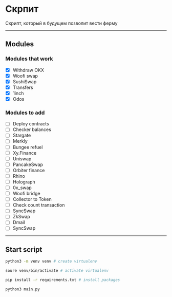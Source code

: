 # Скрпит

Скрипт, который в будущем позволит вести ферму

---

## Modules
### Modules that work
- [x] Withdraw OKX
- [x] Woofi swap
- [x] SushiSwap
- [x] Transfers
- [x] 1inch
- [x] Odos
### Modules to add
- [ ] Deploy contracts
- [ ] Checker balances
- [ ] Stargate
- [ ] Merkly
- [ ] Bungee refuel
- [ ] Xy.Finance
- [ ] Uniswap
- [ ] PancakeSwap
- [ ] Orbiter finance
- [ ] Rhino
- [ ] Holograph
- [ ] 0x_swap
- [ ] Woofi bridge
- [ ] Collector to Token
- [ ] Check count transaction
- [ ] SyncSwap
- [ ] ZkSwap
- [ ] Dmail
- [ ] SyncSwap

---


## Start script
```bash
python3 -m venv venv # create virtualenv

soure venv/bin/activate # activate virtualenv

pip install -r requirements.txt # install packages

python3 main.py
```

